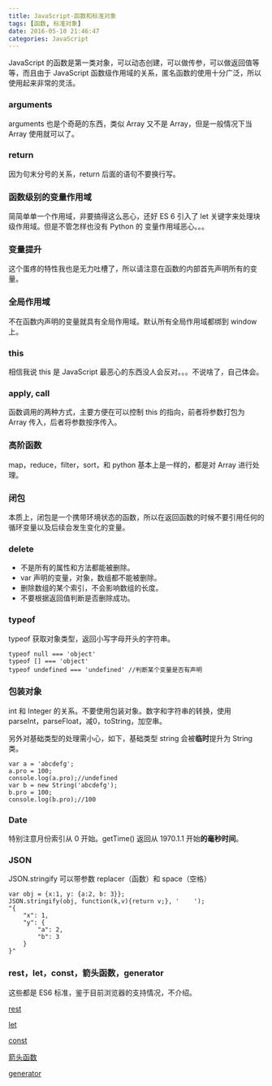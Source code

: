 ```yaml
---
title: JavaScript-函数和标准对象
tags: [函数, 标准对象]
date: 2016-05-10 21:46:47
categories: JavaScript
---
```


JavaScript 的函数是第一类对象，可以动态创建，可以做传参，可以做返回值等等，而且由于 JavaScript 函数级作用域的关系，匿名函数的使用十分广泛，所以使用起来非常的灵活。

### arguments
arguments 也是个奇葩的东西，类似 Array 又不是 Array，但是一般情况下当 Array 使用就可以了。

### return
因为句末分号的关系，return 后面的语句不要换行写。

<!-- more -->

### 函数级别的变量作用域
简简单单一个作用域，非要搞得这么恶心，还好 ES 6 引入了 let 关键字来处理块级作用域。但是不管怎样也没有 Python 的 变量作用域恶心。。。

### 变量提升
这个蛋疼的特性我也是无力吐槽了，所以请注意在函数的内部首先声明所有的变量。

### 全局作用域
不在函数内声明的变量就具有全局作用域。默认所有全局作用域都绑到 window 上。

### this
相信我说 this 是 JavaScript 最恶心的东西没人会反对。。。不说啥了，自己体会。

### apply, call
函数调用的两种方式，主要方便在可以控制 this 的指向，前者将参数打包为 Array 传入，后者将参数按序传入。

### 高阶函数
map，reduce，filter，sort，和 python 基本上是一样的，都是对 Array 进行处理。

### 闭包
本质上，闭包是一个携带环境状态的函数，所以在返回函数的时候不要引用任何的循环变量以及后续会发生变化的变量。

### delete
* 不是所有的属性和方法都能被删除。
* var 声明的变量，对象，数组都不能被删除。
* 删除数组的某个索引，不会影响数组的长度。
* 不要根据返回值判断是否删除成功。

### typeof
typeof 获取对象类型，返回小写字母开头的字符串。 

```
typeof null === 'object'
typeof [] === 'object'
typeof undefined === 'undefined' //判断某个变量是否有声明
```

### 包装对象
int 和 Integer 的关系。不要使用包装对象。数字和字符串的转换，使用 parseInt，parseFloat，减0，toString，加空串。

另外对基础类型的处理需小心，如下，基础类型 string 会被**临时**提升为 String 类。

```
var a = 'abcdefg';
a.pro = 100;
console.log(a.pro);//undefined
var b = new String('abcdefg');
b.pro = 100;
console.log(b.pro);//100
```

### Date
特别注意月份索引从 0 开始。getTime() 返回从 1970.1.1 开始**的毫秒时间**。

### JSON
JSON.stringify 可以带参数 replacer（函数）和 space（空格）

```
var obj = {x:1, y: {a:2, b: 3}};
JSON.stringify(obj, function(k,v){return v;}, '    ');
"{
    "x": 1,
    "y": {
        "a": 2,
        "b": 3
    }
}"
```

### rest，let，const，箭头函数，generator
这些都是 ES6 标准，鉴于目前浏览器的支持情况，不介绍。

[rest](https://developer.mozilla.org/en-US/docs/Web/JavaScript/Reference/Functions/rest_parameters)

[let](https://developer.mozilla.org/en-US/docs/Web/JavaScript/Reference/Statements/let)

[const](https://developer.mozilla.org/en-US/docs/Web/JavaScript/Reference/Statements/const)

[箭头函数](https://developer.mozilla.org/en-US/docs/Web/JavaScript/Reference/Functions/Arrow_functions)

[generator](https://developer.mozilla.org/en-US/docs/Web/JavaScript/Reference/Global_Objects/Generator)